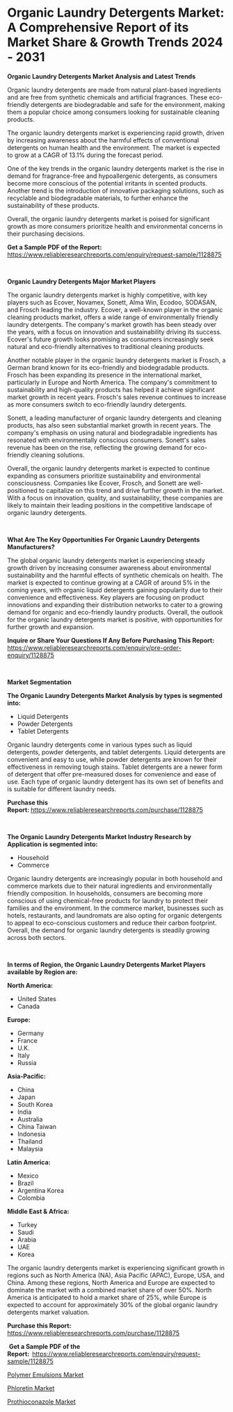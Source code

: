 <p><h1>Organic Laundry Detergents Market: A Comprehensive Report of its Market Share & Growth Trends 2024 - 2031</h1></p><p><strong>Organic Laundry Detergents Market Analysis and Latest Trends</strong></p>
<p><p>Organic laundry detergents are made from natural plant-based ingredients and are free from synthetic chemicals and artificial fragrances. These eco-friendly detergents are biodegradable and safe for the environment, making them a popular choice among consumers looking for sustainable cleaning products.</p><p>The organic laundry detergents market is experiencing rapid growth, driven by increasing awareness about the harmful effects of conventional detergents on human health and the environment. The market is expected to grow at a CAGR of 13.1% during the forecast period.</p><p>One of the key trends in the organic laundry detergents market is the rise in demand for fragrance-free and hypoallergenic detergents, as consumers become more conscious of the potential irritants in scented products. Another trend is the introduction of innovative packaging solutions, such as recyclable and biodegradable materials, to further enhance the sustainability of these products.</p><p>Overall, the organic laundry detergents market is poised for significant growth as more consumers prioritize health and environmental concerns in their purchasing decisions.</p></p>
<p><strong>Get a Sample PDF of the Report:&nbsp;</strong> <a href="https://www.reliableresearchreports.com/enquiry/request-sample/1128875">https://www.reliableresearchreports.com/enquiry/request-sample/1128875</a></p>
<p>&nbsp;</p>
<p><strong>Organic Laundry Detergents Major Market Players</strong></p>
<p><p>The organic laundry detergents market is highly competitive, with key players such as Ecover, Novamex, Sonett, Alma Win, Ecodoo, SODASAN, and Frosch leading the industry. Ecover, a well-known player in the organic cleaning products market, offers a wide range of environmentally friendly laundry detergents. The company's market growth has been steady over the years, with a focus on innovation and sustainability driving its success. Ecover's future growth looks promising as consumers increasingly seek natural and eco-friendly alternatives to traditional cleaning products.</p><p>Another notable player in the organic laundry detergents market is Frosch, a German brand known for its eco-friendly and biodegradable products. Frosch has been expanding its presence in the international market, particularly in Europe and North America. The company's commitment to sustainability and high-quality products has helped it achieve significant market growth in recent years. Frosch's sales revenue continues to increase as more consumers switch to eco-friendly laundry detergents.</p><p>Sonett, a leading manufacturer of organic laundry detergents and cleaning products, has also seen substantial market growth in recent years. The company's emphasis on using natural and biodegradable ingredients has resonated with environmentally conscious consumers. Sonett's sales revenue has been on the rise, reflecting the growing demand for eco-friendly cleaning solutions.</p><p>Overall, the organic laundry detergents market is expected to continue expanding as consumers prioritize sustainability and environmental consciousness. Companies like Ecover, Frosch, and Sonett are well-positioned to capitalize on this trend and drive further growth in the market. With a focus on innovation, quality, and sustainability, these companies are likely to maintain their leading positions in the competitive landscape of organic laundry detergents.</p></p>
<p>&nbsp;</p>
<p><strong>What Are The Key Opportunities For Organic Laundry Detergents Manufacturers?</strong></p>
<p><p>The global organic laundry detergents market is experiencing steady growth driven by increasing consumer awareness about environmental sustainability and the harmful effects of synthetic chemicals on health. The market is expected to continue growing at a CAGR of around 5% in the coming years, with organic liquid detergents gaining popularity due to their convenience and effectiveness. Key players are focusing on product innovations and expanding their distribution networks to cater to a growing demand for organic and eco-friendly laundry products. Overall, the outlook for the organic laundry detergents market is positive, with opportunities for further growth and expansion.</p></p>
<p><strong>Inquire or Share Your Questions If Any Before Purchasing This Report:</strong> <a href="https://www.reliableresearchreports.com/enquiry/pre-order-enquiry/1128875">https://www.reliableresearchreports.com/enquiry/pre-order-enquiry/1128875</a></p>
<p>&nbsp;</p>
<p><strong>Market Segmentation</strong></p>
<p><strong>The Organic Laundry Detergents Market Analysis by types is segmented into:</strong></p>
<p><ul><li>Liquid Detergents</li><li>Powder Detergents</li><li>Tablet Detergents</li></ul></p>
<p><p>Organic laundry detergents come in various types such as liquid detergents, powder detergents, and tablet detergents. Liquid detergents are convenient and easy to use, while powder detergents are known for their effectiveness in removing tough stains. Tablet detergents are a newer form of detergent that offer pre-measured doses for convenience and ease of use. Each type of organic laundry detergent has its own set of benefits and is suitable for different laundry needs.</p></p>
<p><strong>Purchase this Report:&nbsp;</strong><a href="https://www.reliableresearchreports.com/purchase/1128875">https://www.reliableresearchreports.com/purchase/1128875</a></p>
<p>&nbsp;</p>
<p><strong>The Organic Laundry Detergents Market Industry Research by Application is segmented into:</strong></p>
<p><ul><li>Household</li><li>Commerce</li></ul></p>
<p><p>Organic laundry detergents are increasingly popular in both household and commerce markets due to their natural ingredients and environmentally friendly composition. In households, consumers are becoming more conscious of using chemical-free products for laundry to protect their families and the environment. In the commerce market, businesses such as hotels, restaurants, and laundromats are also opting for organic detergents to appeal to eco-conscious customers and reduce their carbon footprint. Overall, the demand for organic laundry detergents is steadily growing across both sectors.</p></p>
<p>&nbsp;</p>
<p><strong>In terms of Region, the Organic Laundry Detergents Market Players available by Region are:</strong></p>
<p>
    <p> <strong> North America: </strong>
        <ul>
            <li>United States</li>
            <li>Canada</li>
        </ul>
        </p> 
    <p> <strong> Europe: </strong>
        <ul>
            <li>Germany</li>
            <li>France</li>
            <li>U.K.</li>
            <li>Italy</li>
            <li>Russia</li>
        </ul>
        </p> 
    <p> <strong> Asia-Pacific: </strong>
        <ul>
            <li>China</li>
            <li>Japan</li>
            <li>South Korea</li>
            <li>India</li>
            <li>Australia</li>
            <li>China Taiwan</li>
            <li>Indonesia</li>
            <li>Thailand</li>
            <li>Malaysia</li>
        </ul>
        </p> 
    <p> <strong> Latin America: </strong>
        <ul>
            <li>Mexico</li>
            <li>Brazil</li>
            <li>Argentina Korea</li>
            <li>Colombia</li>
        </ul>
        </p> 
    <p> <strong> Middle East & Africa: </strong>
        <ul>
            <li>Turkey</li>
            <li>Saudi</li>
            <li>Arabia</li>
            <li>UAE</li>
            <li>Korea</li>
        </ul>
    </p>
    </p>
<p><p>The organic laundry detergents market is experiencing significant growth in regions such as North America (NA), Asia Pacific (APAC), Europe, USA, and China. Among these regions, North America and Europe are expected to dominate the market with a combined market share of over 50%. North America is anticipated to hold a market share of 25%, while Europe is expected to account for approximately 30% of the global organic laundry detergents market valuation.</p></p>
<p><strong>Purchase this Report: </strong><a href="https://www.reliableresearchreports.com/purchase/1128875">https://www.reliableresearchreports.com/purchase/1128875</a></p>
<p>&nbsp;<strong>Get a Sample PDF of the Report:&nbsp;&nbsp;</strong><a href="https://www.reliableresearchreports.com/enquiry/request-sample/1128875">https://www.reliableresearchreports.com/enquiry/request-sample/1128875</a></p>
<p><strong></strong></p>
<p><p><a href="https://github.com/timeliteaut/Market-Research-Report-List-1/blob/main/polymer-emulsions-market.md">Polymer Emulsions Market</a></p><p><a href="https://github.com/bobicer/Market-Research-Report-List-2/blob/main/phloretin-market.md">Phloretin Market</a></p><p><a href="https://github.com/globismark/Market-Research-Report-List-2/blob/main/prothioconazole-market.md">Prothioconazole Market</a></p></p>